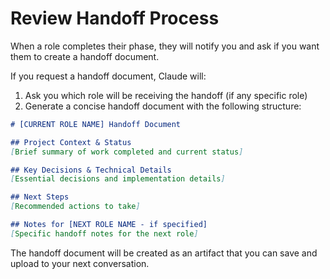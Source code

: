 # Review Handoff Process

When a role completes their phase, they will notify you and ask if you want them to create a handoff document.

If you request a handoff document, Claude will:
1. Ask you which role will be receiving the handoff (if any specific role)
2. Generate a concise handoff document with the following structure:

```markdown
# [CURRENT ROLE NAME] Handoff Document

## Project Context & Status
[Brief summary of work completed and current status]

## Key Decisions & Technical Details
[Essential decisions and implementation details]

## Next Steps
[Recommended actions to take]

## Notes for [NEXT ROLE NAME - if specified]
[Specific handoff notes for the next role]
```

The handoff document will be created as an artifact that you can save and upload to your next conversation.
